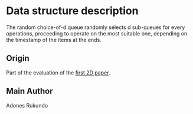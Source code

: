 # Data structure description

The random choice-of-d queue randomly selects d sub-queues for every operations, proceeding to operate on the most suitable one, depending on the timestamp of the items at the ends.

## Origin

Part of the evaluation of the [first 2D paper](https://doi.org/10.4230/LIPIcs.DISC.2019.31).

## Main Author

Adones Rukundo